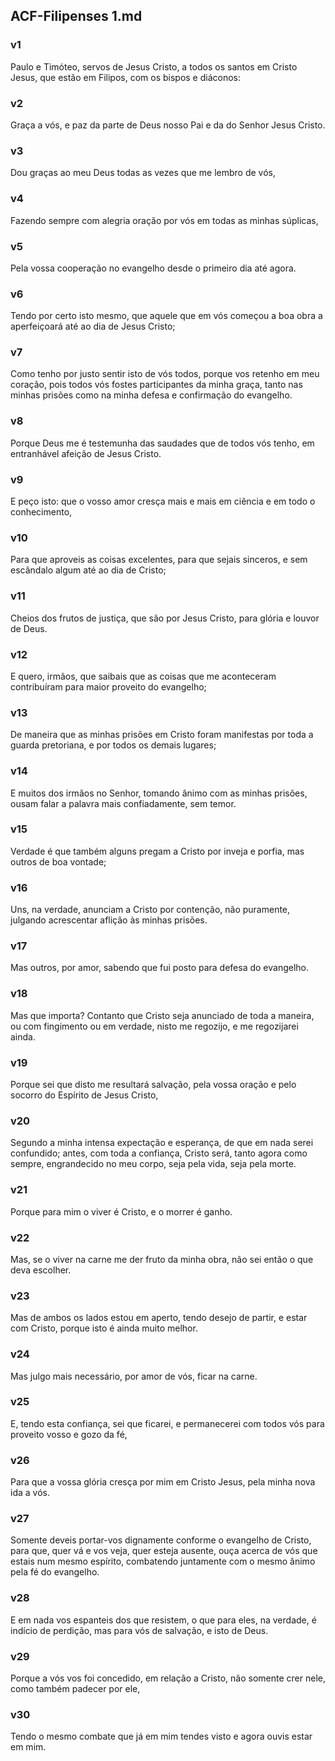 ## ACF-Filipenses 1.md
### v1
 Paulo e Timóteo, servos de Jesus Cristo, a todos os santos em Cristo Jesus, que estão em Filipos, com os bispos e diáconos:
### v2
 Graça a vós, e paz da parte de Deus nosso Pai e da do Senhor Jesus Cristo.
### v3
 Dou graças ao meu Deus todas as vezes que me lembro de vós,
### v4
 Fazendo sempre com alegria oração por vós em todas as minhas súplicas,
### v5
 Pela vossa cooperação no evangelho desde o primeiro dia até agora.
### v6
 Tendo por certo isto mesmo, que aquele que em vós começou a boa obra a aperfeiçoará até ao dia de Jesus Cristo;
### v7
 Como tenho por justo sentir isto de vós todos, porque vos retenho em meu coração, pois todos vós fostes participantes da minha graça, tanto nas minhas prisões como na minha defesa e confirmação do evangelho.
### v8
 Porque Deus me é testemunha das saudades que de todos vós tenho, em entranhável afeição de Jesus Cristo.
### v9
 E peço isto: que o vosso amor cresça mais e mais em ciência e em todo o conhecimento,
### v10
 Para que aproveis as coisas excelentes, para que sejais sinceros, e sem escândalo algum até ao dia de Cristo;
### v11
 Cheios dos frutos de justiça, que são por Jesus Cristo, para glória e louvor de Deus.
### v12
 E quero, irmãos, que saibais que as coisas que me aconteceram contribuíram para maior proveito do evangelho;
### v13
 De maneira que as minhas prisões em Cristo foram manifestas por toda a guarda pretoriana, e por todos os demais lugares;
### v14
 E muitos dos irmãos no Senhor, tomando ânimo com as minhas prisões, ousam falar a palavra mais confiadamente, sem temor.
### v15
 Verdade é que também alguns pregam a Cristo por inveja e porfia, mas outros de boa vontade;
### v16
 Uns, na verdade, anunciam a Cristo por contenção, não puramente, julgando acrescentar aflição às minhas prisões.
### v17
 Mas outros, por amor, sabendo que fui posto para defesa do evangelho.
### v18
 Mas que importa? Contanto que Cristo seja anunciado de toda a maneira, ou com fingimento ou em verdade, nisto me regozijo, e me regozijarei ainda.
### v19
 Porque sei que disto me resultará salvação, pela vossa oração e pelo socorro do Espírito de Jesus Cristo,
### v20
 Segundo a minha intensa expectação e esperança, de que em nada serei confundido; antes, com toda a confiança, Cristo será, tanto agora como sempre, engrandecido no meu corpo, seja pela vida, seja pela morte.
### v21
 Porque para mim o viver é Cristo, e o morrer é ganho.
### v22
 Mas, se o viver na carne me der fruto da minha obra, não sei então o que deva escolher.
### v23
 Mas de ambos os lados estou em aperto, tendo desejo de partir, e estar com Cristo, porque isto é ainda muito melhor.
### v24
 Mas julgo mais necessário, por amor de vós, ficar na carne.
### v25
 E, tendo esta confiança, sei que ficarei, e permanecerei com todos vós para proveito vosso e gozo da fé,
### v26
 Para que a vossa glória cresça por mim em Cristo Jesus, pela minha nova ida a vós.
### v27
 Somente deveis portar-vos dignamente conforme o evangelho de Cristo, para que, quer vá e vos veja, quer esteja ausente, ouça acerca de vós que estais num mesmo espírito, combatendo juntamente com o mesmo ânimo pela fé do evangelho.
### v28
 E em nada vos espanteis dos que resistem, o que para eles, na verdade, é indício de perdição, mas para vós de salvação, e isto de Deus.
### v29
 Porque a vós vos foi concedido, em relação a Cristo, não somente crer nele, como também padecer por ele,
### v30
 Tendo o mesmo combate que já em mim tendes visto e agora ouvis estar em mim.
